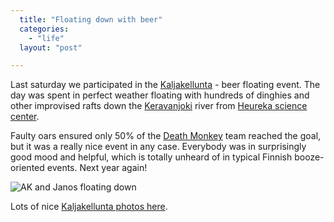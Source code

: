 ```yaml
---
  title: "Floating down with beer"
  categories: 
    - "life"
  layout: "post"

---
```

Last saturday we participated in the [Kaljakellunta][1] - beer floating event. The day was spent in perfect weather floating with hundreds of dinghies and other improvised rafts down the [Keravanjoki][2] river from [Heureka science center][3].

Faulty oars ensured only 50% of the [Death Monkey][4] team reached the goal, but it was a really nice event in any case. Everybody was in surprisingly good mood and helpful, which is totally unheard of in typical Finnish booze-oriented events. Next year again!

![AK and Janos floating down](https://d2vqpl3tx84ay5.cloudfront.net/Kaljakellunta_2006_Janos_AK_small.jpg)

Lots of nice [Kaljakellunta photos here][5].

[1]: http://www.kaljakellunta.com/
[2]: http://www.kerava.fi/ymparisto_keravanjoki.asp
[3]: http://en.wikipedia.org/wiki/Heureka
[4]: http://www.deathmonkey.org/
[5]: http://www.pbase.com/mbjorkro/kaljakellunta2006
